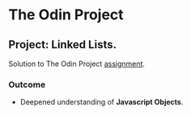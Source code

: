 # The Odin Project
## Project: Linked Lists.
Solution to The Odin Project [assignment](https://www.theodinproject.com/lessons/javascript-linked-lists).
### Outcome 
- Deepened understanding of **Javascript Objects**.